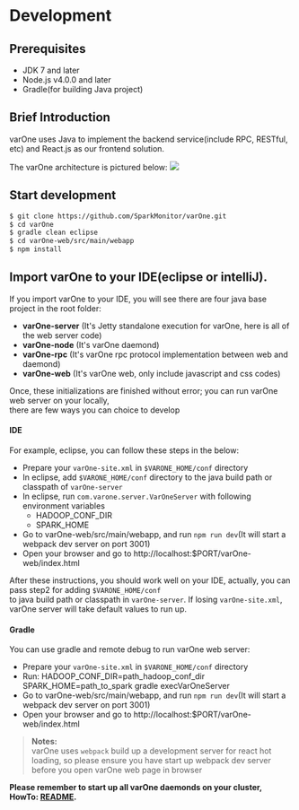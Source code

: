 # **Development**

## Prerequisites
- JDK 7 and later
- Node.js v4.0.0 and later
- Gradle(for building Java project)

## Brief Introduction
varOne uses Java to implement the backend service(include RPC, RESTful, etc) and React.js as our frontend solution.   

The varOne architecture is pictured below:
<img src='http://sparkmonitor.github.io/varOne/images/varOne_arch.png'/>

## Start development
```bash
$ git clone https://github.com/SparkMonitor/varOne.git
$ cd varOne
$ gradle clean eclipse
$ cd varOne-web/src/main/webapp
$ npm install
```

## Import varOne to your IDE(eclipse or intelliJ).

If you import varOne to your IDE, you will see there are four java base project in the root folder:
* **varOne-server** (It's Jetty standalone execution for varOne, here is all of the web server code)
* **varOne-node** (It's varOne daemond)
* **varOne-rpc**  (It's varOne rpc protocol implementation between web and daemond)
* **varOne-web**  (It's varOne web, only include javascript and css codes)

Once, these initializations are finished without error; you can run varOne web server on your locally,   
there are few ways you can choice to develop   

#### IDE
For example, eclipse, you can follow these steps in the below:
* Prepare your ```varOne-site.xml``` in ```$VARONE_HOME/conf``` directory
* In eclipse, add ```$VARONE_HOME/conf``` directory to the java build path or classpath of ```varOne-server```
* In eclipse, run ```com.varone.server.VarOneServer``` with following environment variables
  * HADOOP_CONF_DIR
  * SPARK_HOME
* Go to varOne-web/src/main/webapp, and run ```npm run dev```(It will start a webpack dev server on port 3001)
* Open your browser and go to http://localhost:$PORT/varOne-web/index.html

After these instructions, you should work well on your IDE, actually, you can pass step2 for adding ```$VARONE_HOME/conf```   
to java build path or classpath in ```varOne-server```. If losing ```varOne-site.xml```, varOne server will take default values to run up.   

#### Gradle
You can use gradle and remote debug to run varOne web server:
* Prepare your ```varOne-site.xml``` in ```$VARONE_HOME/conf``` directory
* Run: HADOOP_CONF_DIR=path_hadoop_conf_dir SPARK_HOME=path_to_spark gradle execVarOneServer
* Go to varOne-web/src/main/webapp, and run ```npm run dev```(It will start a webpack dev server on port 3001)
* Open your browser and go to http://localhost:$PORT/varOne-web/index.html

> **Notes:**   
> varOne uses <code>webpack</code> build up a development server for react hot loading, so
> please ensure you have start up webpack dev server before you open varOne web page in browser

**Please remember to start up all varOne daemonds on your cluster, HowTo: [README](https://github.com/SparkMonitor/varOne).**
